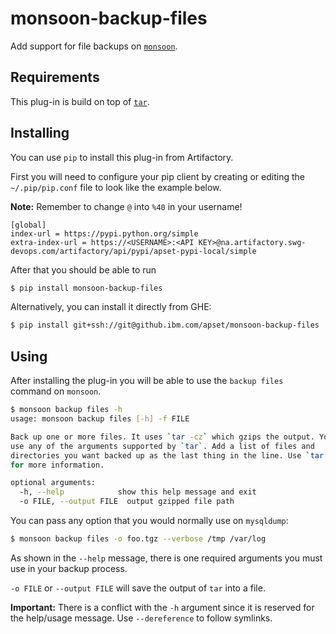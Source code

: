 # monsoon-backup-files
Add support for file backups on [`monsoon`](https://github.ibm.com/apset/monsoon).

## Requirements
This plug-in is build on top of [`tar`](https://linux.die.net/man/1/tar).

## Installing
You can use `pip` to install this plug-in from Artifactory.

First you will need to configure your pip client by creating or editing the
`~/.pip/pip.conf` file to look like the example below.

**Note:** Remember to change `@` into `%40` in your username!

```
[global]
index-url = https://pypi.python.org/simple
extra-index-url = https://<USERNAME>:<API KEY>@na.artifactory.swg-devops.com/artifactory/api/pypi/apset-pypi-local/simple
```

After that you should be able to run
```sh
$ pip install monsoon-backup-files
```

Alternatively, you can install it directly from GHE:
```sh
$ pip install git+ssh://git@github.ibm.com/apset/monsoon-backup-files
```

## Using
After installing the plug-in you will be able to use the `backup files` command
on `monsoon`.

```sh
$ monsoon backup files -h
usage: monsoon backup files [-h] -f FILE

Back up one or more files. It uses `tar -cz` which gzips the output. You can
use any of the arguments supported by `tar`. Add a list of files and
directories you want backed up as the last thing in the line. Use `tar --help`
for more information.

optional arguments:
  -h, --help            show this help message and exit
  -o FILE, --output FILE  output gzipped file path
```

You can pass any option that you would normally use on `mysqldump`:

```sh
$ monsoon backup files -o foo.tgz --verbose /tmp /var/log
```

As shown in the `--help` message, there is one required arguments you
must use in your backup process.

`-o FILE` or `--output FILE` will save the output of `tar` into a
file.

**Important:** There is a conflict with the `-h` argument since it is reserved
for the help/usage message. Use `--dereference` to follow symlinks.
